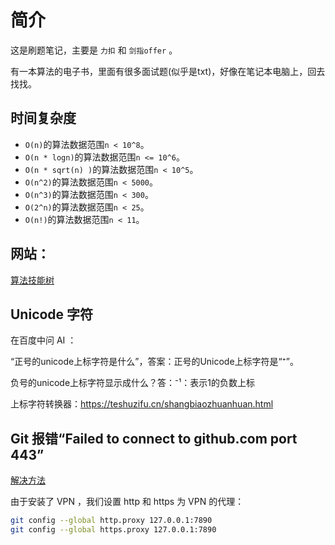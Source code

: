# 简介

这是刷题笔记，主要是 `力扣` 和 `剑指offer` 。

有一本算法的电子书，里面有很多面试题(似乎是txt)，好像在笔记本电脑上，回去找找。


## 时间复杂度

- `O(n)`的算法数据范围`n < 10^8`。
- `O(n * logn)`的算法数据范围`n <= 10^6`。
- `O(n * sqrt(n) )`的算法数据范围`n < 10^5`。
- `O(n^2)`的算法数据范围`n < 5000`。
- `O(n^3)`的算法数据范围`n < 300`。
- `O(2^n)`的算法数据范围`n < 25`。
- `O(n!)`的算法数据范围`n < 11`。


## 网站：
[算法技能树](https://edu.csdn.net/skill/algorithm?utm_source=AI_act_algorithm)

## Unicode 字符

在百度中问 AI ：

“正号的unicode上标字符是什么”，答案：‌正号的Unicode上标字符是“⁺”。

负号的unicode上标字符显示成什么？答：‌⁻¹‌：表示1的负数上标


上标字符转换器：https://teshuzifu.cn/shangbiaozhuanhuan.html

## Git 报错“Failed to connect to github.com port 443”

[解决方法](https://blog.csdn.net/zpf1813763637/article/details/128340109)

由于安装了 VPN ，我们设置 http 和 https 为 VPN 的代理：

```bash
git config --global http.proxy 127.0.0.1:7890
git config --global https.proxy 127.0.0.1:7890
```

